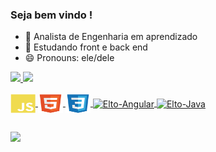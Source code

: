 ### Seja bem vindo !

- 🔭 Analista de Engenharia em aprendizado
- 🌱 Estudando front e back end
- 😄 Pronouns: ele/dele


<div>
  <a href="https://github.com/EltonGomes555">
  <img height="180em" src="https://github-readme-stats.vercel.app/api?username=EltonGomes555&show_icons=true&theme=dracula&include_all_commits=true&count_private=true"/>
  <img height="180em" src="https://github-readme-stats.vercel.app/api/top-langs/?username=EltonGomes555&layout=compact&langs_count=7&theme=dracula"/>
</div>
  
  <div style="display: inline_block"><br>
  <img align="center" alt="Elto-Js" height="30" width="40" src="https://raw.githubusercontent.com/devicons/devicon/master/icons/javascript/javascript-plain.svg">
  <img align="center" alt="Elto-HTML" height="30" width="40" src="https://raw.githubusercontent.com/devicons/devicon/master/icons/html5/html5-original.svg">
  <img align="center" alt="Elto-CSS" height="30" width="40" src="https://raw.githubusercontent.com/devicons/devicon/master/icons/css3/css3-original.svg">
  <img align="center" alt="Elto-Angular" height="30" width="40" src="https://cdn.jsdelivr.net/gh/devicons/devicon/icons/angularjs/angularjs-original.svg">
  <img align="center" alt="Elto-Java" height="30" width="40" src="https://cdn.jsdelivr.net/gh/devicons/devicon/icons/java/java-original.svg">  

</div>
  
 ##
 
<div> 
  <a href="https://www.linkedin.com/in/elton-gomes-01322026" target="_blank"><img src="https://img.shields.io/badge/-LinkedIn-%230077B5?style=for-the-badge&logo=linkedin&logoColor=white" t arget="_blank"></a>
      
</div>

